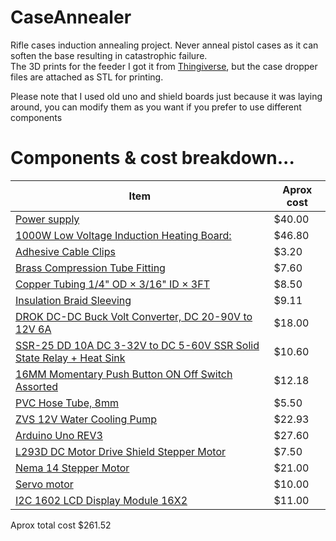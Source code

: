 # CaseAnnealer

Rifle cases induction annealing project. Never anneal pistol cases as it can soften the base resulting in catastrophic failure.  
The 3D prints for the feeder I got it from [Thingiverse](https://www.thingiverse.com/thing:4902058), but the case dropper files are attached as STL for printing.

Please note that I used old uno and shield boards just because it was laying around, you can modify them as you want if you prefer to use different components

# Components & cost breakdown...

| Item                                                                                                                                                                                                                                                                                                                                                                                                                                                                                                                                                                                                                       | Aprox cost |
| -------------------------------------------------------------------------------------------------------------------------------------------------------------------------------------------------------------------------------------------------------------------------------------------------------------------------------------------------------------------------------------------------------------------------------------------------------------------------------------------------------------------------------------------------------------------------------------------------------------------------- | ---------- |
| [Power supply](https://www.amazon.com/gp/product/B0CSZ3W983/ref=ppx_yo_dt_b_search_asin_title?ie=UTF8&psc=1)                                                                                                                                                                                                                                                                                                                                                                                                                                                                                                               | $40.00     |
| [1000W Low Voltage Induction Heating Board:](https://www.amazon.com/gp/product/B01C70G7Y8/ref=ppx_yo_dt_b_search_asin_title?ie=UTF8&psc=1)                                                                                                                                                                                                                                                                                                                                                                                                                                                                                 | $46.80     |
| [Adhesive Cable Clips](https://www.amazon.com/gp/product/B0BV3CSZ5V/ref=ppx_yo_dt_b_search_asin_title?ie=UTF8&th=1)                                                                                                                                                                                                                                                                                                                                                                                                                                                                                                        | $3.20      |
| [Brass Compression Tube Fitting](https://www.amazon.com/gp/product/B075L98VNH/ref=ppx_yo_dt_b_search_asin_title?ie=UTF8&psc=1)                                                                                                                                                                                                                                                                                                                                                                                                                                                                                             | $7.60      |
| [Copper Tubing 1/4" OD × 3/16" ID × 3FT](https://www.amazon.com/gp/product/B0BLNRX31W/ref=ppx_yo_dt_b_search_asin_title?ie=UTF8&psc=1)                                                                                                                                                                                                                                                                                                                                                                                                                                                                                     | $8.50      |
| [Insulation Braid Sleeving](https://www.amazon.com/gp/product/B082YJFZVQ/ref=ppx_yo_dt_b_search_asin_title?ie=UTF8&psc=1)                                                                                                                                                                                                                                                                                                                                                                                                                                                                                                  | $9.11      |
| [DROK DC-DC Buck Volt Converter, DC 20-90V to 12V 6A](https://www.amazon.com/gp/product/B0C4L77WMP/ref=ppx_yo_dt_b_search_asin_title?ie=UTF8&psc=1)                                                                                                                                                                                                                                                                                                                                                                                                                                                                        | $18.00     |
| [SSR-25 DD 10A DC 3-32V to DC 5-60V SSR Solid State Relay + Heat Sink](https://www.amazon.com/gp/product/B079BBZL7F/ref=ppx_yo_dt_b_search_asin_title?ie=UTF8&psc=1)                                                                                                                                                                                                                                                                                                                                                                                                                                                       | $10.60     |
| [16MM Momentary Push Button ON Off Switch Assorted](https://www.amazon.com/gp/product/B08SKJ6V7Z/ref=ppx_yo_dt_b_search_asin_title?ie=UTF8&psc=1)                                                                                                                                                                                                                                                                                                                                                                                                                                                                          | $12.18     |
| [PVC Hose Tube, 8mm](https://www.amazon.com/gp/product/B08GJXDLM9/ref=ppx_yo_dt_b_search_asin_title?ie=UTF8&psc=1)                                                                                                                                                                                                                                                                                                                                                                                                                                                                                                         | $5.50      |
| [ZVS 12V Water Cooling Pump](https://www.amazon.com/gp/product/B00MB9EP3G/ref=ppx_yo_dt_b_search_asin_title?ie=UTF8&psc=1)                                                                                                                                                                                                                                                                                                                                                                                                                                                                                                 | $22.93     |
| [Arduino Uno REV3](https://www.amazon.com/Arduino-A000066-ARDUINO-UNO-R3/dp/B008GRTSV6/ref=sr_1_3?crid=2FJO83RUMFCOG&dib=eyJ2IjoiMSJ9.EP1e3hJTqCDPxSPSdzKsYfMXUktq8xgEbcPrB1QpS3X1DLx4YepwiC0DGd58SxJla76HnS0MBDNdP7NxVF_tVYorvDcBJPA60uvyceD_iqC4DMCtFrKRs5f-yvFQiksmL85ryfuSvmmJSUEKNyy-V12_ejz2v4Yh_bG4mmCAXQj04cTR6Q1vmASa0Bdc10a_2FjKmRiHcnB_uHusdU-uJy3oghr-tVPlqcT2O7uFwgY.mCnmdMuhBz-NPytzUuda81yzwnNHx8R6vivKPeZVCOw&dib_tag=se&keywords=arduino+uno+rev3&qid=1719489907&sprefix=Arduino+Uno%2Caps%2C661&sr=8-3)                                                                                                  | $27.60     |
| [L293D DC Motor Drive Shield Stepper Motor](https://www.amazon.com/gp/product/B08J1N7DCN/ref=ppx_yo_dt_b_search_asin_title?ie=UTF8&psc=1)                                                                                                                                                                                                                                                                                                                                                                                                                                                                                  | $7.50      |
| [Nema 14 Stepper Motor](https://www.amazon.com/gp/product/B00PNEPZQC/ref=ppx_yo_dt_b_search_asin_title?ie=UTF8&psc=1)                                                                                                                                                                                                                                                                                                                                                                                                                                                                                                      | $21.00     |
| [Servo motor](https://www.amazon.com/Standard-Futaba-Tamiya-Kyosho-Duratrax/dp/B09TQ245VH/ref=sr_1_5?crid=3KA7PCKY0MA1Z&dib=eyJ2IjoiMSJ9.aO4vleSMc16ruYVUw6ttxKupkQVnnFQZ_9aHlpZ5pEhOx-2XJBQVMRI10Dn8UWHePN-9QECVyi6TpTmi4M5J-i3csf5GcZX6L7l36kTQZs-9_iYfCDXDQ-I7N0ZnEA_BGlaSMFy6u7l6zk3G-WXs9_cfzkcoBTvujbzuu-96ol5QlmR9QNsozGPDNY7kAsPDRsdtqgpF2l6zc368CDRlrItr3RW6vXiSmcZgKFBdjYfzibv2M0O3EEZiYCYlFjMFt_yv6j7E9AxpZhy8fE7uKYuZIF9usEeDwnM9-JYZJrA.AB7mTEblhg-FTIqFbhgEUhSJxmGOsvf1v3dnC1asS7I&dib_tag=se&keywords=futaba+servo&qid=1719494760&rnid=2470954011&s=toys-and-games&sprefix=futaba+servo%2Caps%2C155&sr=1-5) | $10.00     |
| [I2C 1602 LCD Display Module 16X2](https://www.amazon.com/gp/product/B07S7PJYM6/ref=ppx_yo_dt_b_search_asin_title?ie=UTF8&psc=1)                                                                                                                                                                                                                                                                                                                                                                                                                                                                                           | $11.00     |

Aprox total cost $261.52
